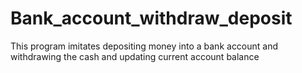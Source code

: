 # Bank_account_withdraw_deposit
This program imitates depositing money into a bank account and withdrawing the cash and updating current  account balance
